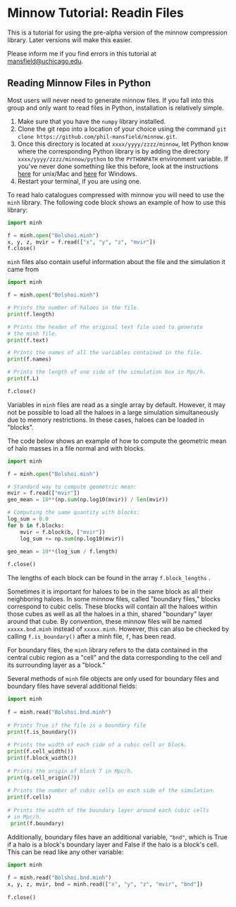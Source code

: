 # Minnow Tutorial: Readin Files

This is a tutorial for using the pre-alpha version of the minnow compression library. Later versions will make this easier.

Please inform me if you find errors in this tutorial at mansfield@uchicago.edu.

## Reading Minnow Files in Python

Most users will never need to generate minnow files. If you fall into this group and only want to read files in Python, installation is relatively simple.

1. Make sure that you have the `numpy` library installed.
2. Clone the git repo into a location of your choice using the command `git clone https://github.com/phil-mansfield/minnow.git`.
3. Once this directory is located at `xxxx/yyyy/zzzz/minnow`, let Python know where the corresponding Python library is by adding the directory `xxxx/yyyy/zzzz/minnow/python` to the `PYTHONPATH` environment variable. If you've never done something like this before, look at the instructions [here](https://stackoverflow.com/questions/3402168/permanently-add-a-directory-to-pythonpath) for unix/Mac and [here](http://net-informations.com/python/intro/path.htm) for Windows.
4. Restart your terminal, if you are using one.

To read halo catalogues compressed with minnow you will need to use the `minh` library.  The following code block shows an example of how to use this library:
```python
import minh

f = minh.open("Bolshoi.minh")
x, y, z, mvir = f.read(["x", "y", "z", "mvir"])
f.close()
```
`minh` files also contain useful information about the file and the simulation it came from
```python
import minh

f = minh.open("Bolshoi.minh")

# Prints the number of haloes in the file.
print(f.length)

# Prints the header of the original text file used to generate
# the minh file.
print(f.text) 

# Prints the names of all the variables contained in the file.
print(f.names)

# Prints the length of one side of the simulation box in Mpc/h.
print(f.L)

f.close()
```

Variables in `minh` files are read as a single array by default. However, it may not be possible to load all the haloes in a large simulation simultaneously due to memory restrictions. In these cases, haloes can be loaded in "blocks". 

The code below shows an example of how to compute the geometric mean of halo masses in a file normal and with blocks.
```python
import minh

f = minh.open("Bolshoi.minh")

# Standard way to compute geometric mean:
mvir = f.read(["mvir"])
geo_mean = 10**(np.sum(np.log10(mvir)) / len(mvir))

# Computing the same quantity with blocks:
log_sum = 0.0
for b in f.blocks:
    mvir = f.block(b, ["mvir"])
    log_sum += np.sum(np.log10(mvir))

geo_mean = 10**(log_sum / f.length)
        
f.close()
```
       
The lengths of each block can be found in the array `f.block_lengths` .
        
Sometimes it is important for haloes to be in the same block as all their neighboring haloes. In some minnow files, called "boundary files,"  blocks correspond to cubic cells. These blocks will contain all the haloes within those cubes as well as all the haloes in a thin, shared "boundary" layer around that cube. By convention, these minnow files will be named `xxxxx.bnd.minh` instead of `xxxxx.minh`. However, this can also be checked by calling `f.is_boundary()` after a minh file, `f`, has been read.
        
For boundary files, the `minh` library refers to the data contained in the central cubic region as a "cell" and the data corresponding to the cell and its surrounding layer as a "block."
        
Several methods of `minh` file objects are only used for boundary files and boundary files have several additional fields:
```python
import minh
        
f = minh.read("Bolshoi.bnd.minh")
        
# Prints True if the file is a boundary file
print(f.is_boundary())
        
# Prints the width of each cide of a cubic cell or block.
print(f.cell_width())
print(f.block_width())
        
# Prints the origin of block 7 in Mpc/h.
print(g.cell_origin(7))
        
# Prints the number of cubic cells on each side of the simulation.
print(f.cells)
        
# Prints the width of the boundary layer around each cubic cells
# in Mpc/h.
 print(f.boundary)
```
        
Additionally, boundary files have an additional variable, `"bnd"`, which is True if a halo is a block's boundary layer and False if the halo is a block's cell. This can be read like any other variable:
        
```python
import minh 
        
f = minh.read("Bolshoi.bnd.minh")
x, y, z, mvir, bnd = minh.read(["x", "y", "z", "mvir", "bnd"])
        
f.close()
```
